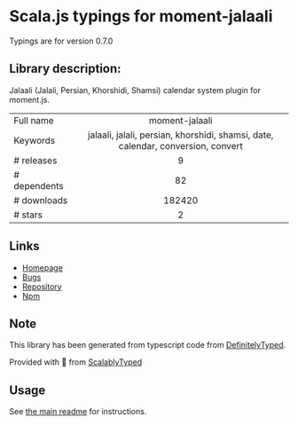 
# Scala.js typings for moment-jalaali

Typings are for version 0.7.0

## Library description:
Jalaali (Jalali, Persian, Khorshidi, Shamsi) calendar system plugin for moment.js.

|                    |                 |
| ------------------ | :-------------: |
| Full name          | moment-jalaali |
| Keywords           | jalaali, jalali, persian, khorshidi, shamsi, date, calendar, conversion, convert |
| # releases         | 9 |
| # dependents       | 82 |
| # downloads        | 182420 |
| # stars            | 2 |

## Links
- [Homepage](https://github.com/behrang/moment-jalaali)
- [Bugs](https://github.com/behrang/moment-jalaali/issues)
- [Repository](https://github.com/behrang/moment-jalaali)
- [Npm](https://www.npmjs.com/package/moment-jalaali)
    


## Note
This library has been generated from typescript code from [DefinitelyTyped](https://definitelytyped.org).

Provided with :purple_heart: from [ScalablyTyped](https://github.com/oyvindberg/ScalablyTyped)

## Usage
See [the main readme](../../readme.md) for instructions.


